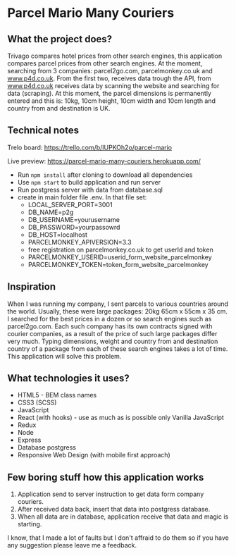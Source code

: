 # Parcel Mario Many Couriers

## What the project does?

Trivago compares hotel prices from other search engines, this application compares parcel prices from other search engines. At the moment, searching from 3 companies: parcel2go.com, parcelmonkey.co.uk and www.p4d.co.uk. From the first two, receives data trough the API, from www.p4d.co.uk receives data by scanning the website and searching for data (scraping).
At this moment, the parcel dimensions is permanently entered and this is: 10kg, 10cm height, 10cm width and 10cm length and country from and destination is UK.

## Technical notes

Trelo board: https://trello.com/b/IUPKOh2o/parcel-mario

Live preview: https://parcel-mario-many-couriers.herokuapp.com/

- Run `npm install` after cloning to download all dependencies
- Use `npm start` to build application and run server
- Run postgress server with data from database.sql
- create in main folder file .env. In that file set:
    - LOCAL_SERVER_PORT=3001
    - DB_NAME=p2g
    - DB_USERNAME=yourusername
    - DB_PASSWORD=yourpassowrd
    - DB_HOST=localhost
    - PARCELMONKEY_APIVERSION=3.3
    - free registration on parcelmonkey.co.uk to get userId and token 
    - PARCELMONKEY_USERID=userid_form_website_parcelmonkey
    - PARCELMONKEY_TOKEN=token_form_website_parcelmonkey

## Inspiration

When I was running my company, I sent parcels to various countries around the world. Usually, these were large packages: 20kg 65cm x 55cm x 35 cm. I searched for the best prices in a dozen or so search engines such as parcel2go.com. Each such company has its own contracts signed with courier companies, as a result of the price of such large packages differ very much. Typing dimensions, weight and country from and destination country of a package from each of these search engines takes a lot of time. This application will solve this problem.

## What technologies it uses?

- HTML5 - BEM class names
- CSS3 (SCSS)
- JavaScript
- React (with hooks) - use as much as is possible only Vanilla JavaScript
- Redux
- Node
- Express
- Database postgress
- Responsive Web Design (with mobile first approach)

## Few boring stuff how this application works

1. Application send to server instruction to get data form company couriers.
2. After received data back, insert that data into postgress database.
3. When all data are in database, application receive that data and magic is starting.

I know, that I made a lot of faults but I don't affraid to do them so if you have any suggestion please leave me a feedback.
